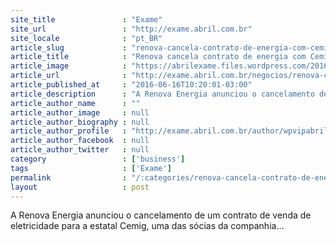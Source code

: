 ```yaml
---
site_title               : "Exame"
site_url                 : "http://exame.abril.com.br"
site_locale              : "pt_BR"
article_slug             : "renova-cancela-contrato-de-energia-com-cemig"
article_title            : "Renova cancela contrato de energia com Cemig"
article_image            : "https://abrilexame.files.wordpress.com/2016/09/size_960_16_9_energia-eletrica43.jpg?quality=70&strip=all&w=960"
article_url              : "http://exame.abril.com.br/negocios/renova-cancela-contrato-de-energia-com-cemig/"
article_published_at     : "2016-06-16T10:20:01-03:00"
article_description      : "A Renova Energia anunciou o cancelamento de um contrato de venda de eletricidade para a estatal Cemig, uma das sócias da companhia..."
article_author_name      : ""
article_author_image     : null
article_author_biography : null
article_author_profile   : "http://exame.abril.com.br/author/wpvipabril/"
article_author_facebook  : null
article_author_twitter   : null
category                 : ['business']
tags                     : ['Exame']
permalink                : "/:categories/renova-cancela-contrato-de-energia-com-cemig/"
layout                   : post
---
```


A Renova Energia anunciou o cancelamento de um contrato de venda de eletricidade para a estatal Cemig, uma das sócias da companhia...
